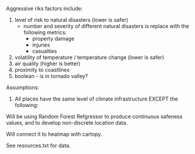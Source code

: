Aggressive riks factors include:

1. level of risk to natural disasters (lower is safer)
    - number and severity of different natural disasters is replace with the following metrics:
        - property damage
        - injuries
        - casualties
2. volatility of temperature / temperature change (lower is safer)
3. air quality (higher is better)
4. proximity to coastlines
5. boolean - is in tornado valley?

Assumptions:

1. All places have the same level of climate infrastructure EXCEPT the following: 


Will be using Random Forest Refgressor to produce continuous safeness values, and to develop non-discrete location data. 

Will connect it to heatmap with cartopy.

See resources.txt for data.

